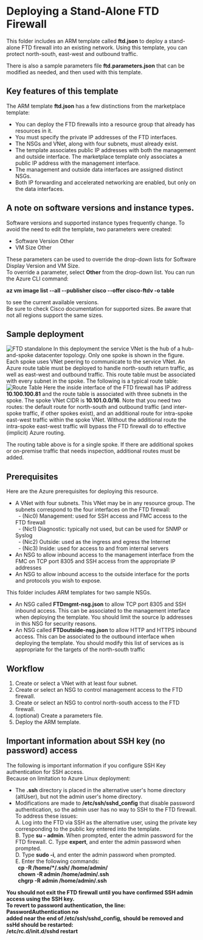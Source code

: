 # Deploying a Stand-Alone FTD Firewall
This folder includes an ARM template called <b>ftd.json</b> to deploy a stand-alone FTD firewall into an existing network. Using this template, you can protect north-south, east-west and outbound traffic.  

There is also a sample parameters file <b>ftd.parameters.json</b> that can be modified as needed, and then used with this template.

## Key features of this template
The ARM template <b>ftd.json</b> has a few distinctions from the marketplace template:  
* You can deploy the FTD firewalls into a resource group that already has resources in it.  
* You must specify the private IP addresses of the FTD interfaces.
* The NSGs and VNet, along with four subnets, must already exist.
* The template associates public IP addresses with both the management and outside interface. The marketplace template only associates a public IP address with the management interface.
* The management and outside data interfaces are assigned distinct NSGs.
* Both IP forwarding and accelerated networking are enabled, but only on the data interfaces.

## A note on software versions and instance types.

Software versions and supported instance types frequently change. To avoid the need to edit the template, two parameters were created:
* Software Version Other
* VM Size Other

These parameters can be used to override the drop-down lists for Software Display Version and VM Size.<br>
To override a parameter, select <b>Other</b> from the drop-down list. You can run the Azure CLI command:

<b>az vm image list --all --publisher cisco --offer cisco-ftdv -o table</b>

to see the current available versions.<br>
Be sure to check Cisco documentation for supported sizes. Be aware that not all regions support the same sizes.


## Sample deployment
<img src="https://github.com/CiscoDevNet/Cisco-FTD-PublicCloud/blob/main/Azure/Standalone/FTDSandwich.jpg" alt="FTD standalone" style="max-width:50%;">
In this deployment the service VNet is the hub of a hub-and-spoke datacenter topology. Only one spoke is shown in the figure. Each spoke uses VNet peering to 
communicate to the service VNet. An Azure route table must be deployed to handle north-south return traffic, as well as east-west and outbound traffic. This route table must be associated with every subnet in the spoke. The following is a typical route table:  
<img src="https://github.com/CiscoDevNet/Cisco-FTD-PublicCloud/blob/main/Azure/Standalone/RouteTable.png" alt="Route Table" style="max-width:50%;">
Here the inside interface of the FTD firewall has IP address <b>10.100.100.81</b> and the route table is associated with three subnets in the spoke. The spoke VNet CIDR is <b>10.101.0.0/16</b>. Note that you need two routes: the default route for north-south and outbound traffic (and inter-spoke traffic, if other spokes exist), and an additional route for intra-spoke east-west traffic within the spoke VNet.  Without the additional route the intra-spoke east-west traffic will bypass the FTD firewall do to effective (implicit) Azure routing.


The routing table above is for a single spoke.  If there are additional spokes or on-premise traffic that needs inspection, additional routes must be added.

## Prerequisites
Here are the Azure prerequisites for deploying this resource.
* A VNet with four subnets. This VNet may be in any resource group.  The subnets correspond to the four interfaces on the FTD firewall:  
&nbsp; - (Nic0) Management: used for SSH access and FMC access to the FTD firewall  
&nbsp; - (Nic1) Diagnostic: typically not used, but can be used for SNMP or Syslog  
&nbsp; - (Nic2) Outside: used as the ingress and egress the Internet  
&nbsp; - (Nic3) Inside: used for access to and from internal servers  
* An NSG to allow inbound access to the management interface from the FMC on TCP port 8305 and SSH access from the appropriate IP addresses  
* An NSG to allow inbound access to the outside interface for the ports and protocols you wish to expose.  
<!-- end of the list -->
This folder includes ARM templates for two sample NSGs. 
* An NSG called <b>FTDmgmt-nsg.json</b> to allow TCP port 8305 and SSH inbound access. This can be associated to the management interface when deploying the template. You should limit the source Ip addresses in this NSG for security reasons.
* An NSG called <b>FTDoutside-nsg.json</b> to allow HTTP and HTTPS inbound access. This can be associated to the outbound interface when deploying the template. You should modify this list of services as is appropriate for the targets of the north-south traffic

## Workflow
1. Create or select a VNet with at least four subnet. 
2. Create or select an NSG to control management access to the FTD firewall.
3. Create or select an NSG to control north-south access to the FTD firewall.
4. (optional) Create a parameters file.
5. Deploy the ARM template.

## Important information about SSH key (no password) access 
The following is important information if you configure SSH Key authentication for SSH access.  
Because on limitation to Azure Linux deployment:  
* The <b>.ssh</b> directory is placed in the alternative user's home directory (altUser), but not the admin user's home directory.  
* Modifications are made to <b>/etc/ssh/sshd_config</b> that disable password authentication, so the admin user has no way to SSH to the FTD firewall.  
To address these issues:  
A. Log into the FTD via SSH as the alternative user, using the private key corresponding to the public key entered into the template.  
B. Type <b>su - admin</b>. When prompted, enter the admin password for the FTD firewall.
C. Type <b>expert</b>, and enter the admin password when prompted.   
D. Type <b>sudo -i</b>, and enter the admin password when prompted.  
E. Enter the following commands:  
  <b>&nbsp; cp -R /home/*/.ssh/ /home/admin/  
  &nbsp;  chown -R admin /home/admin/.ssh  
  &nbsp;  chgrp -R admin /home/admin/.ssh  
<!-- end of the list -->
You should not exit the FTD firewall until you have confirmed SSH admin access using the SSH key.  
To revert to password authentication, the line:  
<b>PasswordAuthentication no</b>  
added near the end of <b>/etc/ssh/sshd_config</b>, should be removed and ssHd should be restarted:  
  <b>/etc/rc.d/init.d/sshd restart</b>

